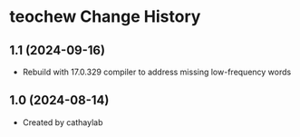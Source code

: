 teochew Change History
====================

1.1 (2024-09-16)
----------------
* Rebuild with 17.0.329 compiler to address missing low-frequency words

1.0 (2024-08-14)
----------------
* Created by cathaylab
